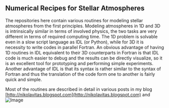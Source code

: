 
## Numerical Recipes for Stellar Atmospheres

The repositories here contain various routines for modeling stellar atmospheres from the first principles. Modeling atmospheres in 1D and 3D is intrinsically similar in terms of involved physics, the two tasks are very different in terms of required computing time. The 1D problem is solvable even in a slow script language as IDL (or Python), while for 3D it is necessity to write codes in parallel Fortran. An obvious advantage of having 1D routines in IDL equivalent to their 3D counterparts in Fortran is that IDL code is much easier to debug and the results can be directly visualize, so it is an excellent tool for prototyping and performing simple experiments. Another advantage of IDL is that its syntax is rather similar to the syntax of Fortran and thus the translation of the code form one to another is fairly quick and simple.

Most of the routines are described in detail in various posts in my blog
[http://nikolavitas.blogspot.com](http://nikolavitas.blogspot.com) and ![Image](src)
```
